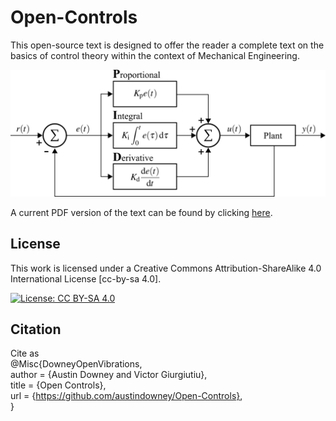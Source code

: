 # Open-Controls
This open-source text is designed to offer the reader a complete text on the basics of control theory within the context of Mechanical Engineering. 

<p align="center">
<img src="source_material/figures/PID_controller.png" alt="drawing" width="700"/>
</p>
<p align="center">
</p>

A current PDF version of the text can be found by clicking <a href="https://github.com/austindowney/Open-Controls/blob/main/Open_Control.pdf">here</a>.

## License

This work is licensed under a Creative Commons Attribution-ShareAlike 4.0 International License [cc-by-sa 4.0].

[![License: CC BY-SA 4.0](https://img.shields.io/badge/License-CC_BY--SA_4.0-lightgrey.svg)](https://creativecommons.org/licenses/by-sa/4.0/)

## Citation

Cite as  
@Misc{DowneyOpenVibrations,  
  author = {Austin Downey and Victor Giurgiutiu},  
  title  = {Open Controls},  
  url    = {https://github.com/austindowney/Open-Controls},  
}  

